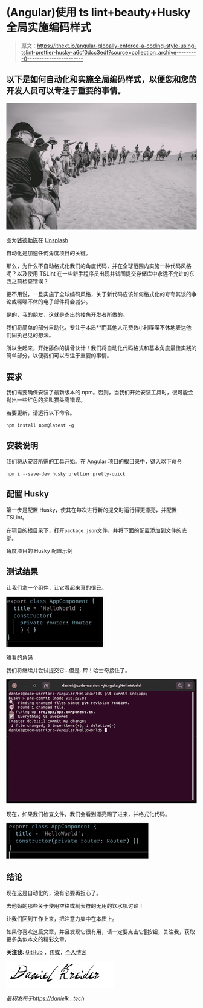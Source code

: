 # (Angular)使用 ts lint+beauty+Husky 全局实施编码样式

> 原文：<https://itnext.io/angular-globally-enforce-a-coding-style-using-tslint-prettier-husky-a6cf0dcc3edf?source=collection_archive---------0----------------------->

## 以下是如何自动化和实施全局编码样式，以便您和您的开发人员可以专注于重要的事情。

![](img/3c0750d6a765b58c991d3c491535f11f.png)

图为[钱德勒陈](https://unsplash.com/@yazi0413?utm_source=medium&utm_medium=referral)在 [Unsplash](https://unsplash.com?utm_source=medium&utm_medium=referral)

自动化是加速任何角度项目的关键。

那么，为什么不自动格式化我们的角度代码，并在全球范围内实施一种代码风格呢？以及使用 TSLint 在一些新手程序员出现并试图提交存储库中永远不允许的东西之前检查错误？

更不用说，一旦实施了全球编码风格，关于新代码应该如何格式化的夸夸其谈的争论或喋喋不休的电子邮件将会减少。

是的，我的朋友，这就是杰出的棱角开发者所做的。

我们将简单的部分自动化，专注于本质**而其他人花费数小时喋喋不休地表达他们固执己见的想法。

所以坐起来，开始舔你的排骨伙计！我们将自动化代码格式和基本角度最佳实践的简单部分，以便我们可以专注于重要的事情。

## 要求

我们需要确保安装了最新版本的 npm。否则，当我们开始安装工具时，很可能会抛出一些红色的尖叫猫头鹰错误。

若要更新，请运行以下命令。

`npm install npm@latest -g`

## 安装说明

我们将从安装所需的工具开始。在 Angular 项目的根目录中，键入以下命令

`npm i --save-dev husky prettier pretty-quick`

## 配置 Husky

第一步是配置 Husky，使其在每次进行新的提交时运行得更漂亮，并配置 TSLint。

在项目的根目录下，打开`package.json`文件，并将下面的配置添加到文件的底部。

角度项目的 Husky 配置示例

## 测试结果

让我们拿一个组件，让它看起来真的很丑。

![](img/d4f0bc48e3a860780478006db7fcffa2.png)

难看的角码

我们将继续并尝试提交它…但是..砰！哈士奇接住了。

![](img/644b8cf50e905998331f70291c58903d.png)

现在，如果我们检查文件，我们会看到漂亮踢了进来，并格式化代码。

![](img/40433cfff6ca0986190d8df90fe4b193.png)

## 结论

现在这是自动化的，没有必要再担心了。

去他妈的那些关于使用空格或制表符的无用的饮水机讨论！

让我们回到工作上来，把注意力集中在本质上。

如果你喜欢这篇文章，并且发现它很有用，请一定要点击它👏按钮，关注我，获取更多类似本文的精彩文章。

**关注我:** [GitHub](https://github.com/dkreider) ，[传媒](https://dkreider.medium.com/)，[个人博客](https://danielk.tech)

![](img/77fc0fc0f98d5de91aaf7e48c77be76a.png)

*最初发布于*[*https://danielk . tech*](http://danielk.tech/home/automate-angular-code-format)